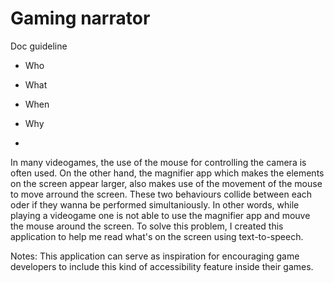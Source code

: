 # Gaming narrator

Doc guideline
- Who
- What
- When

- Why
-
In many videogames, the use of the mouse for controlling the camera is often used. On the other hand, the magnifier app which makes the elements on the screen appear larger, also makes use of the movement of the mouse to move arround the screen. These two behaviours collide between each oder if they wanna be performed simultaniously. In other words, while playing a videogame one is not able to use the magnifier app and mouve the mouse around the screen. 
To solve this problem, I created this application to help me read what's on the screen using text-to-speech.

Notes:
This application can serve as inspiration for encouraging game developers to include this kind of accessibility feature inside their games. 

